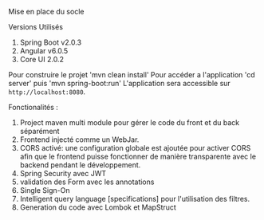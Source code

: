 Mise en place du socle

Versions Utilisés
  1. Spring Boot v2.0.3
  2. Angular v6.0.5
  3. Core UI 2.0.2 

Pour construire le projet 'mvn clean install'
Pour accéder a l'application 'cd server' puis 'mvn spring-boot:run'
L'application sera accessible sur `http://localhost:8080`.

Fonctionalités :

1. Project maven multi module pour gérer le code du front et du back séparément 
2. Frontend injecté comme un WebJar.
3. CORS activé: une configuration globale est ajoutée pour activer CORS afin que le frontend puisse fonctionner de manière transparente avec le backend pendant le développement.
4. Spring Security avec JWT
5. validation des Form avec les annotations
6. Single Sign-On
7. Intelligent query language [specifications] pour l'utilisation des filtres.
9. Generation du code avec Lombok et MapStruct
